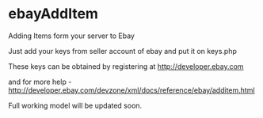 # ebayAddItem
Adding Items form your server to Ebay

Just add your keys from seller account of ebay and put it on keys.php

These keys can be obtained by registering at http://developer.ebay.com

and for more help - http://developer.ebay.com/devzone/xml/docs/reference/ebay/additem.html

Full working model will be updated soon.
